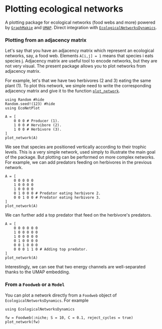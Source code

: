 # Plotting ecological networks

A plotting package for ecological networks (food webs and more) powered by [`GraphMakie`](https://github.com/MakieOrg/GraphMakie.jl) 
and [`UMAP`](https://github.com/dillondaudert/UMAP.jl).
Direct integration with [`EcologicalNetworksDynamics`](https://github.com/econetoolbox/EcologicalNetworksDynamics.jl).

### Plotting from an adjacency matrix

Let's say that you have an adjacency matrix which represent an ecological networks, say, a food web.
Elements `A[i,j] = 1` means that species i
eats species j.
Adjacency matrix are useful tool to encode networks, but they are not very visual.
The present package allows you to plot networks from adjacency matrix.

For example, let's that we have two herbivores (2 and 3) eating the same plant (1).
To plot this network, we simple need to write the corresponding adjacency matrix
and give it to the function [`plot_network`](@ref).

```@example doc
using Random #hide
Random.seed!(123) #hide
using EcoNetPlot

A = [
    0 0 0 # Producer (1).
    1 0 0 # Hervibore (2).
    1 0 0 # Herbivore (3).
]
plot_network(A)
```

We see that species are positioned vertically according to their trophic levels.
This is a very simple network, used simply to illustrate
the main goal of the package.
But plotting can be performed on more complex networks.
For example, we can add predators feeding on herbivores in the previous network.

```@example doc
A = [
    0 0 0 0 0
    1 0 0 0 0
    1 0 0 0 0
    0 1 0 0 0 # Predator eating herbivore 2.
    0 0 1 0 0 # Predator eating herbivore 3.
]
plot_network(A)
```

We can further add a top predator that feed on the herbivore's predators.

```@example doc
A = [
    0 0 0 0 0 0
    1 0 0 0 0 0
    1 0 0 0 0 0
    0 1 0 0 0 0
    0 0 1 0 0 0
    0 0 0 1 1 0 # Adding top predator.
]
plot_network(A)
```

Interestingly, we can see that two energy channels are well-separated
thanks to the UMAP embedding.

### From a `Foodweb` or a `Model`

You can plot a network directly from a `Foodweb` object
of `EcologicalNetworksDynamics`. For example


```@example doc
using EcologicalNetworksDynamics

fw = Foodweb(:niche; S = 10, C = 0.1, reject_cycles = true)
plot_network(fw)
```
